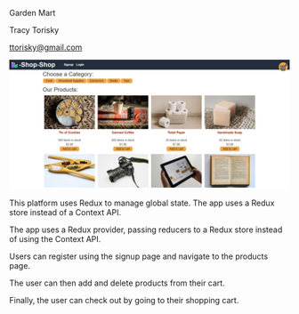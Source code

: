 Garden Mart

Tracy Torisky

ttorisky@gmail.com

![screenshot of garden mart store](./Assets/redux-store.JPG)

This platform uses Redux to manage global state.  The app uses a Redux store instead of a Context API.

The app uses a Redux provider, passing reducers to a Redux store instead of using the Context API.  

Users can register using the signup page and navigate to the products page.  

The user can then add and delete products from their cart.  

Finally, the user can check out by going to their shopping cart.
